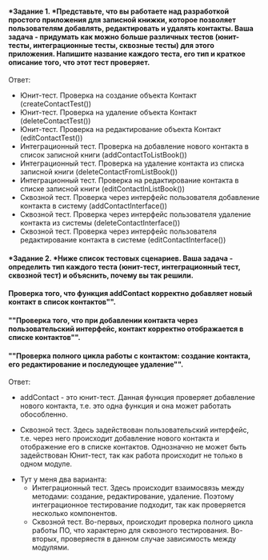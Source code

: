 #### *Задание 1. *Представьте, что вы работаете над разработкой простого приложения для записной книжки, которое позволяет пользователям добавлять, редактировать и удалять контакты. Ваша задача - придумать как можно больше различных тестов (юнит-тесты, интеграционные тесты, сквозные тесты) для этого приложения. Напишите название каждого теста, его тип и краткое описание того, что этот тест проверяет. 

Ответ:

* Юнит-тест. Проверка на создание объекта Контакт (createContactTest())
* Юнит-тест. Проверка на удаление объекта Контакт (deleteContactTest())
* Юнит-тест. Проверка на редактирование объекта Контакт (editContactTest())
* Интеграционный тест. Проверка на добавление нового контакта в список записной книги (addContactToListBook())
* Интеграционный тест. Проверка на удаление контакта из списка записной книги (deleteContactFromListBook())
* Интеграционный тест. Проверка на редактирование контакта в списке записной книги (editContactInListBook())
* Сквозной тест. Проверка через интерфейс пользователя добавление контакта в систему (addContactInterface())
* Сквозной тест. Проверка через интерфейс пользователя удаление контакта из системы (deleteContactInterface())
* Сквозной тест. Проверка через интерфейс пользователя редактирование контакта в системе (editContactInterface())


#### *Задание 2. *Ниже список тестовых сценариев. Ваша задача - определить тип каждого теста (юнит-тест, интеграционный тест, сквозной тест) и объяснить, почему вы так решили. 
#### Проверка того, что функция addContact корректно добавляет новый контакт в список контактов"". 
#### ""Проверка того, что при добавлении контакта через пользовательский интерфейс, контакт корректно отображается в списке контактов"". 
#### ""Проверка полного цикла работы с контактом: создание контакта, его редактирование и последующее удаление"".

Ответ:

* addContact - это юнит-тест. Данная функция проверяет добавление нового контакта, т.е. это одна функция и она может работать обособленно. 

* Сквозной тест. Здесь задействован пользовательский интерфейс, т.е. через него происходит добавление нового контакта и отображение его в списке контактов. Однозначно не может быть задействован Юнит-тест, так как работа происходит не только в одном модуле.

- Тут у меня два варианта:
   - Интеграционный тест. Здесь происходит взаимосвязь между методами: создание, редактирование, удаление. Поэтому интеграционное тестирование подходит, так как проверяется несколько компонентов. 
   - Сквозной тест. Во-первых, происходит проверка полного цикла работы ПО, что характерно для сквозного тестирования. Во-вторых, проверяестя в данном случае зависимость между модулями.